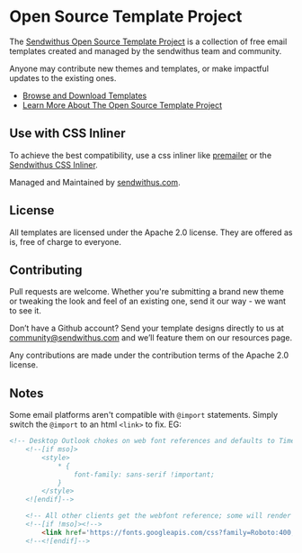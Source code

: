 Open Source Template Project
=========

The [Sendwithus Open Source Template Project](https://www.sendwithus.com/resources/templates) is a collection of free email templates created and managed by the sendwithus team and community.

Anyone may contribute new themes and templates, or make impactful updates to the existing ones.

- [Browse and Download Templates](https://www.sendwithus.com/resources/templates)
- [Learn More About The Open Source Template Project](https://www.sendwithus.com/resources/templates/about)

## Use with CSS Inliner
To achieve the best compatibility, use a css inliner like [premailer](https://github.com/peterbe/premailer/) or the [Sendwithus CSS Inliner](https://www.sendwithus.com/resources/inliner).

Managed and Maintained by [sendwithus.com](https://www.sendwithus.com).

## License

All templates are licensed under the Apache 2.0 license. They are offered as is, free of charge to everyone.

## Contributing

Pull requests are welcome. Whether you're submitting a brand new theme or tweaking the look and feel of an existing one, send it our way - we want to see it.

Don’t have a Github account? Send your template designs directly to us at [community@sendwithus.com](mailto:community@sendwithus.com) and we’ll feature them on our resources page.

Any contributions are made under the contribution terms of the Apache 2.0 license.

## Notes
Some email platforms aren't compatible with `@import` statements. Simply switch the `@import` to an html `<link>` to fix. EG:

```html
<!-- Desktop Outlook chokes on web font references and defaults to Times New Roman, so we force a safe fallback font. -->
    <!--[if mso]>
        <style>
            * {
                font-family: sans-serif !important;
            }
        </style>
    <![endif]-->

    <!-- All other clients get the webfont reference; some will render the font and others will silently fail to the fallbacks. More on that here: http://stylecampaign.com/blog/2015/02/webfont-support-in-email/ -->
    <!--[if !mso]><!-->
        <link href='https://fonts.googleapis.com/css?family=Roboto:400,700' rel='stylesheet' type='text/css'>
    <!--<![endif]-->
```
